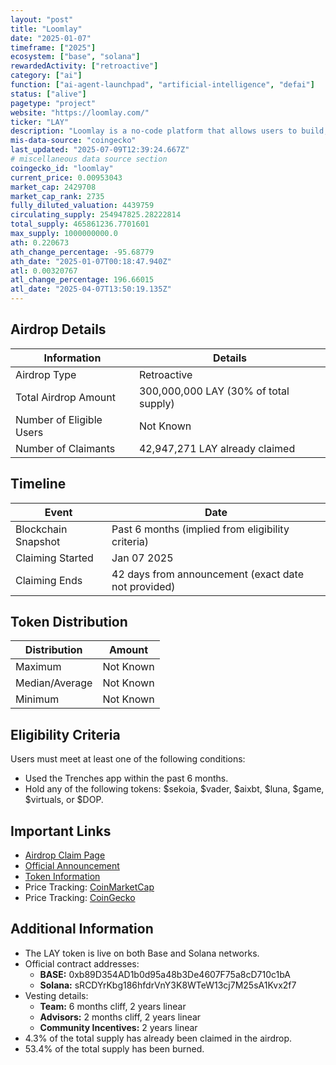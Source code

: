 ```yaml
---
layout: "post"
title: "Loomlay"
date: "2025-01-07"
timeframe: ["2025"]
ecosystem: ["base", "solana"]
rewardedActivity: ["retroactive"]
category: ["ai"]
function: ["ai-agent-launchpad", "artificial-intelligence", "defai"]
status: ["alive"]
pagetype: "project"
website: "https://loomlay.com/"
ticker: "LAY"
description: "Loomlay is a no-code platform that allows users to build, launch, and connect autonomous AI agents for collaboration."
mis-data-source: "coingecko"
last_updated: "2025-07-09T12:39:24.667Z"
# miscellaneous data source section
coingecko_id: "loomlay"
current_price: 0.00953043
market_cap: 2429708
market_cap_rank: 2735
fully_diluted_valuation: 4439759
circulating_supply: 254947825.28222814
total_supply: 465861236.7701601
max_supply: 1000000000.0
ath: 0.220673
ath_change_percentage: -95.68779
ath_date: "2025-01-07T00:18:47.940Z"
atl: 0.00320767
atl_change_percentage: 196.66015
atl_date: "2025-04-07T13:50:19.135Z"
---
```


## Airdrop Details

| Information              | Details                               |
| ------------------------ | ------------------------------------- |
| Airdrop Type             | Retroactive                         |
| Total Airdrop Amount     | 300,000,000 LAY (30% of total supply) |
| Number of Eligible Users | Not Known                             |
| Number of Claimants      | 42,947,271 LAY already claimed        |

## Timeline

| Event               | Date                                                |
| ------------------- | --------------------------------------------------- |
| Blockchain Snapshot | Past 6 months (implied from eligibility criteria)   |
| Claiming Started    | Jan 07 2025                                         |
| Claiming Ends       | 42 days from announcement (exact date not provided) |

## Token Distribution

| Distribution   | Amount    |
| -------------- | --------- |
| Maximum        | Not Known |
| Median/Average | Not Known |
| Minimum        | Not Known |

## Eligibility Criteria

Users must meet at least one of the following conditions:

- Used the Trenches app within the past 6 months.
- Hold any of the following tokens: $sekoia, $vader, $aixbt, $luna, $game, $virtuals, or $DOP.

## Important Links

- [Airdrop Claim Page](http://loomlay.com/claim)
- [Official Announcement](https://x.com/loomlayai/status/1874065758080180269)
- [Token Information](https://dev.loomlay.com/tokens/lay-token)
- Price Tracking: [CoinMarketCap](https://coinmarketcap.com/currencies/loomlay)
- Price Tracking: [CoinGecko](https://www.coingecko.com/en/coins/loomlay)

## Additional Information

- The LAY token is live on both Base and Solana networks.
- Official contract addresses:
  - **BASE:** 0xb89D354AD1b0d95a48b3De4607F75a8cD710c1bA
  - **Solana:** sRCDYrKbg186hfdrVnY3K8WTeW13cj7M25sA1Kvx2f7
- Vesting details:
  - **Team:** 6 months cliff, 2 years linear
  - **Advisors:** 2 months cliff, 2 years linear
  - **Community Incentives:** 2 years linear
- 4.3% of the total supply has already been claimed in the airdrop.
- 53.4% of the total supply has been burned.